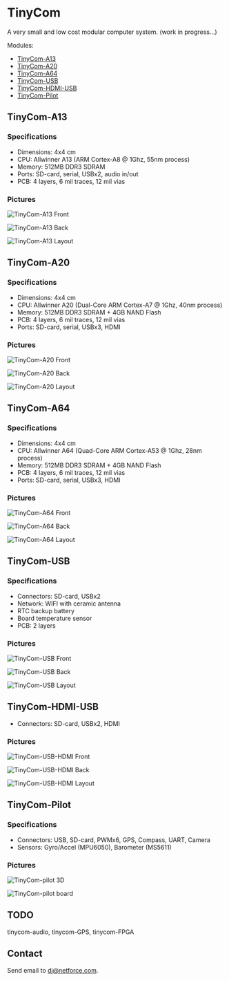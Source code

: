 # TinyCom

A very small and low cost modular computer system.
(work in progress...)

Modules:
- [TinyCom-A13](#tinycom-a13)
- [TinyCom-A20](#tinycom-a20)
- [TinyCom-A64](#tinycom-a64)
- [TinyCom-USB](#tinycom-usb)
- [TinyCom-HDMI-USB](#tinycom-usb-hdmi)
- [TinyCom-Pilot](#tinycom-pilot)

## TinyCom-A13

### Specifications

- Dimensions: 4x4 cm
- CPU: Allwinner A13 (ARM Cortex-A8 @ 1Ghz, 55nm process)
- Memory: 512MB DDR3 SDRAM
- Ports: SD-card, serial, USBx2, audio in/out 
- PCB: 4 layers, 6 mil traces, 12 mil vias

### Pictures

![TinyCom-A13 Front](https://raw.githubusercontent.com/nfco/tinycom/master/tinycom-a13/tinycom-a13-front.png)

![TinyCom-A13 Back](https://raw.githubusercontent.com/nfco/tinycom/master/tinycom-a13/tinycom-a13-back.png)

![TinyCom-A13 Layout](https://raw.githubusercontent.com/nfco/tinycom/master/tinycom-a13/tinycom-a13-layout.png)

## TinyCom-A20

### Specifications

- Dimensions: 4x4 cm
- CPU: Allwinner A20 (Dual-Core ARM Cortex-A7 @ 1Ghz, 40nm process)
- Memory: 512MB DDR3 SDRAM + 4GB NAND Flash
- PCB: 4 layers, 6 mil traces, 12 mil vias
- Ports: SD-card, serial, USBx3, HDMI

### Pictures

![TinyCom-A20 Front](https://raw.githubusercontent.com/nfco/tinycom/master/tinycom-a20/tinycom-a20-front.png)

![TinyCom-A20 Back](https://raw.githubusercontent.com/nfco/tinycom/master/tinycom-a20/tinycom-a20-back.png)

![TinyCom-A20 Layout](https://raw.githubusercontent.com/nfco/tinycom/master/tinycom-a20/tinycom-a20-layout.png)

## TinyCom-A64

### Specifications

- Dimensions: 4x4 cm
- CPU: Allwinner A64 (Quad-Core ARM Cortex-A53 @ 1Ghz, 28nm process)
- Memory: 512MB DDR3 SDRAM + 4GB NAND Flash
- PCB: 4 layers, 6 mil traces, 12 mil vias
- Ports: SD-card, serial, USBx3, HDMI

### Pictures

![TinyCom-A64 Front](https://raw.githubusercontent.com/nfco/tinycom/master/tinycom-a64/tinycom-a64-front.png)

![TinyCom-A64 Back](https://raw.githubusercontent.com/nfco/tinycom/master/tinycom-a64/tinycom-a64-back.png)

![TinyCom-A64 Layout](https://raw.githubusercontent.com/nfco/tinycom/master/tinycom-a64/tinycom-a64-layout.png)

## TinyCom-USB

### Specifications

- Connectors:  SD-card, USBx2
- Network: WIFI with ceramic antenna
- RTC backup battery
- Board temperature sensor
- PCB: 2 layers

### Pictures

![TinyCom-USB Front](https://raw.githubusercontent.com/nfco/tinycom/master/tinycom-usb/tinycom-usb-front.png)

![TinyCom-USB Back](https://raw.githubusercontent.com/nfco/tinycom/master/tinycom-usb/tinycom-usb-back.png)

![TinyCom-USB Layout](https://raw.githubusercontent.com/nfco/tinycom/master/tinycom-usb/tinycom-usb-layout.png)

## TinyCom-HDMI-USB

- Connectors:  SD-card, USBx2, HDMI

### Pictures

![TinyCom-USB-HDMI Front](https://raw.githubusercontent.com/nfco/tinycom/master/tinycom-usb-hdmi/tinycom-usb-hdmi-front.png)

![TinyCom-USB-HDMI Back](https://raw.githubusercontent.com/nfco/tinycom/master/tinycom-usb-hdmi/tinycom-usb-hdmi-back.png)

![TinyCom-USB-HDMI Layout](https://raw.githubusercontent.com/nfco/tinycom/master/tinycom-usb-hdmi/tinycom-usb-hdmi-layout.png)

## TinyCom-Pilot

### Specifications

- Connectors:  USB, SD-card, PWMx6, GPS, Compass, UART, Camera
- Sensors: Gyro/Accel (MPU6050), Barometer (MS5611)

### Pictures

![TinyCom-pilot 3D](https://raw.githubusercontent.com/nfco/tinycom/master/tinycom-pilot/tinycom-pilot-3d.png)

![TinyCom-pilot board](https://raw.githubusercontent.com/nfco/tinycom/master/tinycom-pilot/tinycom-pilot-board.png)

## TODO

tinycom-audio, tinycom-GPS, tinycom-FPGA

## Contact

Send email to dj@netforce.com.
